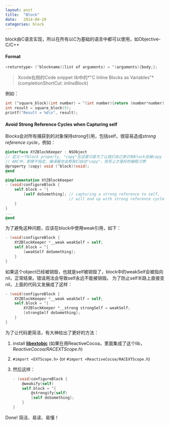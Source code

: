 ```yaml
---
layout: post
title:  "Block"
date:   2014-09-29
categories: block
---
```


block由C语言实现，所以在所有以C为基础的语言中都可以使用，如Objective-C/C++

#### Format

```Objective-C
<returntype> (^blockname)(list of arguments) = ^(arguments){body;};
```

> Xcode右侧的Code snippet lib中的*"C Inline Blocks as Variables"*(completionShortCut: *inlineBlock*)


例如：

```Objective-C
int (^square_block)(int number) = ^(int number){return (number*number);};
int result = square_block(5);
printf("Result = %d\n", result);
```

#### Avoid Strong Reference Cycles when Capturing self
Blocks会对所有捕获到的对象保持strong引用，包括self，很容易造成*strong reference cycle*，例如：

```Objective-C
@interface XYZBlockKeeper : NSObject
// 定义一个block property, "copy"在这里只是为了让我们自己意识到block会被copy
// ARC中，即使不指定，编译器也会帮我们自动"copy"，但写上才是好的编程习惯
@property (copy) void (^block)(void);
@end

@implementation XYZBlockKeeper
- (void)configureBlock {
    self.block = ^{
        [self doSomething]; // capturing a strong reference to self, 
                            // will end up with strong reference cycle
    }
}
...
@end
```
为了避免这种问题，应该在block中使用weak引用，如下：

```Objective-C
- (void)configureBlock {
    XYZBlockKeeper *__weak weakSelf = self;
    self.block = ^{
        [weakSelf doSomething];
    }
}
```
如果这个object已经被销毁，也就是self被销毁了，block中的weakSelf会被指向nil，正常结束。错误用法会导致self永远不能被销毁。
为了防止self半路上直接变nil，上面的代码又发展成了这样：

```Objective-C
- (void)configureBlock {
    XYZBlockKeeper *__weak weakSelf = self;
    self.block = ^{
        XYZBlockKeeper *__strong strongSelf = weakSelf;
        [strongSelf doSomething];
    }
}
```

为了让代码更简洁，有大神给出了更好的方法：

1. install [**libextobjc**](https://github.com/jspahrsummers/libextobjc)  (如果在用ReactiveCocoa，里面集成了这个lib，*ReactiveCocoa/RACEXTScope.h*)
2. `#import <EXTScope.h>`  (or `#import <ReactiveCocoa/RACEXTScope.h`)

3. 然后这样：
 
	```Objective-C
	- (void)configureBlock {
    	@weakify(self)
    	self.block = ^{
        	@strongify(self)
        	[self doSomething];
    	}
	}
	```
Done! 简洁、易读、易懂！

